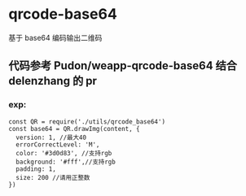 # qrcode-base64

基于 base64 编码输出二维码

## 代码参考 Pudon/weapp-qrcode-base64 结合 delenzhang 的 pr

### exp:

    const QR = require('./utils/qrcode_base64')
    const base64 = QR.drawImg(content, {
      version: 1, //最大40
      errorCorrectLevel: 'M',
      color: '#3d0d83', //支持rgb
      background: '#fff',//支持rgb
      padding: 1,
      size: 200 //请用正整数
    })
